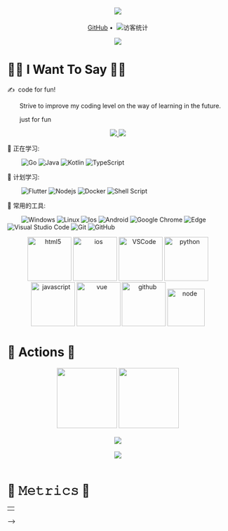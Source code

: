<!-- 动态打字效果 -->
<h1 align="center">
  <a href="https://sunguoqi.com/">
    <img src="https://readme-typing-svg.herokuapp.com?font=Merriweather&size=40&color=2958F7&center=true&multiline=true&width=600&height=60&lines=Welcome+To+My+GitHub">
  </a>
</h1>

<!-- 个人资料徽标 -->
<div align="center">
  <p align="center">
    <a href="https://github.com/pwh-pwh">GitHub</a>&nbsp;•&nbsp;
    <!-- 访客数统计徽标 -->
    <img src="https://visitor-badge.glitch.me/badge?page_id=pwh-pwh.visitor" alt="访客统计" />
  </p>

</div>

<!-- 贪吃蛇代码贡献图 -->
<div align="center"><img src="https://cdn.jsdelivr.net/gh/johnserf-seed/johnserf-seed/media/github-user-contribution.svg" /></div>


#  👨‍💻 I Want To Say 🙋‍♂️

<p>✍️&nbsp;&nbsp;code for fun!</p>
<p>&emsp;&emsp;Strive to improve my coding level on the way of learning in the future.</p>
<p>&emsp;&emsp;just for fun</p>

<!-- 比较好的开源项目卡片 -->
<div align="center">
<a href="https://github.com/pwh-pwh/douyinDownload">
  <img src="https://github-readme-stats.vercel.app/api/pin/?username=pwh-pwh&repo=douyinDownload&show_owner=false&theme=light&hide_border=false" />
  </a>
<a href="https://github.com/pwh-pwh/mydiary">
  <img src="https://github-readme-stats.vercel.app/api/pin/?username=pwh-pwh&repo=mydiary&show_owner=false&hide_border=false" />
  </a>
</div>

💪 正在学习: 

&emsp;&emsp;
![Go](https://img.shields.io/badge/-Go-pink?style=flat-square&logo=Go)
![Java](https://img.shields.io/badge/-java-yellow?style=flat-square&logo=Java)
![Kotlin](https://img.shields.io/badge/-Kotlin-E34F26?style=flat-square&logo=kotlin&logoColor=white)
![TypeScript](https://img.shields.io/badge/typescript-%23007ACC.svg?style=flat-square&logo=Typescript&logoColor=white)

🧠 计划学习:

&emsp;&emsp;
![Flutter](https://img.shields.io/badge/Flutter-%23276DC3.svg?style=flat-square&logo=flutter&logoColor=white)
![Nodejs](https://img.shields.io/badge/-Nodejs-c0ebd?style=flat-square&logo=Node.js)
![Docker](https://img.shields.io/badge/-Docker-FCC624?style=flat-square&logo=docker)
![Shell Script](https://img.shields.io/badge/shell_script-%4285F4.svg?style=style=flat-square&logo=gnu-bash&logoColor=white)

🧰 常用的工具:

&emsp;&emsp; 
![Windows](https://img.shields.io/badge/Windows-0078D6?style=flat-square&logo=windows&logoColor=white)
![Linux](https://img.shields.io/badge/Linux-FCC624?style=style=flat-square&logo=linux&logoColor=black)
![Ios](https://img.shields.io/badge/Ios-151515?style=flat-square&logo=ios&logoColor=white)
![Android](https://img.shields.io/badge/Android-3DDC84?style=flat-square&logo=android&logoColor=white)
![Google Chrome](https://img.shields.io/badge/Chrome-4285F4?style=flat-square&logo=GoogleChrome&logoColor=white)
![Edge](https://img.shields.io/badge/Edge-0078D7?style=flat-square&logo=Microsoft-edge&logoColor=white)
![Visual Studio Code](https://img.shields.io/badge/-Visual%20Studio%20Code-007ACC?style=flat-square&logo=Visual%20Studio%20Code&logoColor=fff)
![Git](https://img.shields.io/badge/-Git-FCC624?style=flat-square&logo=git)
![GitHub](https://img.shields.io/badge/-GitHub-pink?style=flat-square&logo=github)

<!-- Gif -->
<div align="center">
  <img alt-"html5" src="https://media.giphy.com/media/XAxylRMCdpbEWUAvr8/giphy.gif" width="100" title="html5">
  <img alt="ios" src="https://media.giphy.com/media/JQpOCgnGfb7FCvEVrd/giphy.gif" width="100" title="ios">
  <img alt="VSCode" src="https://i.giphy.com/media/IdyAQJVN2kVPNUrojM/200.webp" width="100" title="vscode">
  <img alt="python" src="https://i.giphy.com/media/LMt9638dO8dftAjtco/200.webp" width="100" title="python">
  <img alt="javascript" src="https://media3.giphy.com/media/ln7z2eWriiQAllfVcn/200w.webp" width="100" title="javascript">
  <img alt="vue" src="https://media.giphy.com/media/VgGthkhUvGgOit7Y9i/giphy.gif" width="100" title="vue">
  <img alt="github" src="https://i.giphy.com/media/KzJkzjggfGN5Py6nkT/200.webp" width="100" title="github">
  <img alt="node" src="https://media.giphy.com/media/kdFc8fubgS31b8DsVu/giphy.gif" width="85" title="node">
</div>

<!-- profile-3d-contrib -->
<!-- <div align="center" >
  <img src="https://cdn.jsdelivr.net/gh/Johnserf-Seed/Johnserf-Seed/profile-3d-contrib/profile-season-animate.svg" width="100%"/>
</div> -->

# 🚀 Actions 🚀

<!-- GitHub数据统计 -->
<div align="center">
  <img height="137px" src="https://github-readme-stats.vercel.app/api?username=pwh-pwh&show_icons=true&count_private=true&hide_title=true&theme=default&hide_border=true"/>
  <img height="137px" src="https://github-readme-stats.vercel.app/api/top-langs/?username=pwh-pwh&layout=compact&hide_title=true&hide_border=true&show_icons=true" />
</div>

<!-- 连续提交代码天数记录 -->
<!-- <div align="center">
  <img width="150" src="https://cdn.jsdelivr.net/gh/sun0225SUN/photos/images/202108300310676.png" />
  <img align="center" src="https://github-readme-streak-stats.herokuapp.com/?user=johnserf-seed&theme=dark&hide_border=true" />
  <img width="150" src="https://cdn.jsdelivr.net/gh/sun0225SUN/photos/images/202108300312623.png" />
</div> -->
<br>

<!-- GitHub奖杯🏆 -->
<div align="center">
  <img src="https://github-profile-trophy.vercel.app/?username=pwh-pwh&theme=gruvbox&row=1&column=7&no-frame=true&no-bg=true" />
</div>
<br>

<!-- Dynamic Quotes -->
<div align="center">
  <img src="https://quotes-github-readme.vercel.app/api?type=horizontal&theme=light">
</div>

 
<br>

<!-- GitHub Activity Graph
<table align="center">
  <tr>
    <td colspan="2">
      <img src="https://activity-graph.herokuapp.com/graph?username=johnserf-seed&theme=xcode&bg_color=FF000000&hide_border=true" />
    </td>
  </tr>
</table>
 -->

# 🎯 𝙼𝚎𝚝𝚛𝚒𝚌𝚜 💯

<!-- wakatime 统计 -->
<table align="center">
  <tr>
    <td valign="top">  
    <!--START_SECTION:waka-->
    <!--END_SECTION:waka-->
    </td>
  </tr>
</table>

<!-- metrics 基础资料
<div align="center">
  <img src="https://cdn.jsdelivr.net/gh/Johnserf-Seed/Johnserf-Seed/github-metrics.svg" alt="base metrics" width="75%"/>
</div>

<!-- just img -->
<!-- <div align="center">
  <img src="https://cdn.jsdelivr.net/gh/sun0225SUN/photos/images/202110311924844.png" />
</div> --> -->

